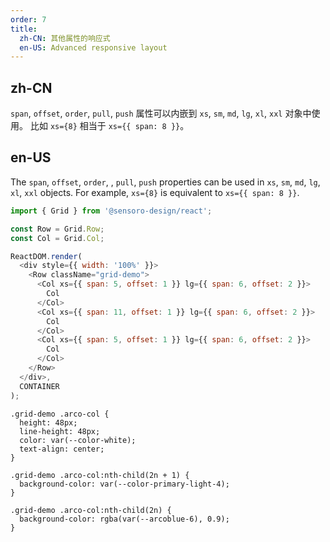 ```yaml
---
order: 7
title:
  zh-CN: 其他属性的响应式
  en-US: Advanced responsive layout
---
```


## zh-CN

`span`, `offset`, `order`, `pull`, `push` 属性可以内嵌到 `xs`, `sm`, `md`, `lg`, `xl`, `xxl` 对象中使用。
比如 `xs={8}` 相当于 `xs={{ span: 8 }}`。

## en-US

The `span`, `offset`, `order`, , `pull`, `push` properties can be used in `xs`, `sm`, `md`, `lg`, `xl`, `xxl` objects.
For example, `xs={8}` is equivalent to `xs={{ span: 8 }}`.

```js
import { Grid } from '@sensoro-design/react';

const Row = Grid.Row;
const Col = Grid.Col;

ReactDOM.render(
  <div style={{ width: '100%' }}>
    <Row className="grid-demo">
      <Col xs={{ span: 5, offset: 1 }} lg={{ span: 6, offset: 2 }}>
        Col
      </Col>
      <Col xs={{ span: 11, offset: 1 }} lg={{ span: 6, offset: 2 }}>
        Col
      </Col>
      <Col xs={{ span: 5, offset: 1 }} lg={{ span: 6, offset: 2 }}>
        Col
      </Col>
    </Row>
  </div>,
  CONTAINER
);
```

```css:silent
.grid-demo .arco-col {
  height: 48px;
  line-height: 48px;
  color: var(--color-white);
  text-align: center;
}

.grid-demo .arco-col:nth-child(2n + 1) {
  background-color: var(--color-primary-light-4);
}

.grid-demo .arco-col:nth-child(2n) {
  background-color: rgba(var(--arcoblue-6), 0.9);
}
```
